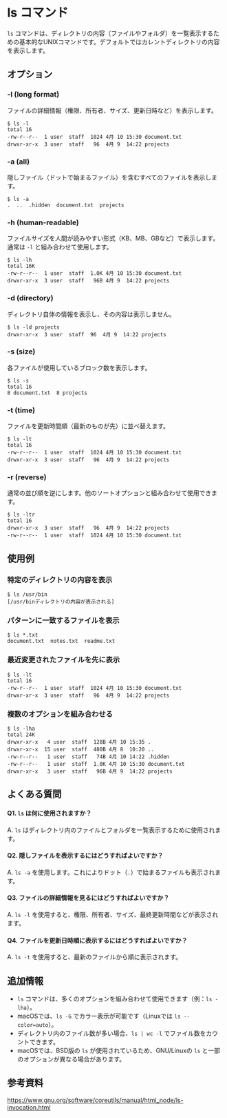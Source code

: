 # ls コマンド

`ls` コマンドは、ディレクトリの内容（ファイルやフォルダ）を一覧表示するための基本的なUNIXコマンドです。デフォルトではカレントディレクトリの内容を表示します。

## オプション

### **-l** (long format)
ファイルの詳細情報（権限、所有者、サイズ、更新日時など）を表示します。

```console
$ ls -l
total 16
-rw-r--r--  1 user  staff  1024 4月 10 15:30 document.txt
drwxr-xr-x  3 user  staff   96  4月 9  14:22 projects
```

### **-a** (all)
隠しファイル（ドットで始まるファイル）を含むすべてのファイルを表示します。

```console
$ ls -a
.  ..  .hidden  document.txt  projects
```

### **-h** (human-readable)
ファイルサイズを人間が読みやすい形式（KB、MB、GBなど）で表示します。通常は `-l` と組み合わせて使用します。

```console
$ ls -lh
total 16K
-rw-r--r--  1 user  staff  1.0K 4月 10 15:30 document.txt
drwxr-xr-x  3 user  staff   96B 4月 9  14:22 projects
```

### **-d** (directory)
ディレクトリ自体の情報を表示し、その内容は表示しません。

```console
$ ls -ld projects
drwxr-xr-x  3 user  staff  96  4月 9  14:22 projects
```

### **-s** (size)
各ファイルが使用しているブロック数を表示します。

```console
$ ls -s
total 16
8 document.txt  8 projects
```

### **-t** (time)
ファイルを更新時間順（最新のものが先）に並べ替えます。

```console
$ ls -lt
total 16
-rw-r--r--  1 user  staff  1024 4月 10 15:30 document.txt
drwxr-xr-x  3 user  staff   96  4月 9  14:22 projects
```

### **-r** (reverse)
通常の並び順を逆にします。他のソートオプションと組み合わせて使用できます。

```console
$ ls -ltr
total 16
drwxr-xr-x  3 user  staff   96  4月 9  14:22 projects
-rw-r--r--  1 user  staff  1024 4月 10 15:30 document.txt
```

## 使用例

### 特定のディレクトリの内容を表示

```console
$ ls /usr/bin
[/usr/binディレクトリの内容が表示される]
```

### パターンに一致するファイルを表示

```console
$ ls *.txt
document.txt  notes.txt  readme.txt
```

### 最近変更されたファイルを先に表示

```console
$ ls -lt
total 16
-rw-r--r--  1 user  staff  1024 4月 10 15:30 document.txt
drwxr-xr-x  3 user  staff   96  4月 9  14:22 projects
```

### 複数のオプションを組み合わせる

```console
$ ls -lha
total 24K
drwxr-xr-x   4 user  staff  128B 4月 10 15:35 .
drwxr-xr-x  15 user  staff  480B 4月 8  10:20 ..
-rw-r--r--   1 user  staff   74B 4月 10 14:22 .hidden
-rw-r--r--   1 user  staff  1.0K 4月 10 15:30 document.txt
drwxr-xr-x   3 user  staff   96B 4月 9  14:22 projects
```

## よくある質問

#### Q1. `ls` は何に使用されますか？
A. `ls` はディレクトリ内のファイルとフォルダを一覧表示するために使用されます。

#### Q2. 隠しファイルを表示するにはどうすればよいですか？
A. `ls -a` を使用します。これによりドット（`.`）で始まるファイルも表示されます。

#### Q3. ファイルの詳細情報を見るにはどうすればよいですか？
A. `ls -l` を使用すると、権限、所有者、サイズ、最終更新時間などが表示されます。

#### Q4. ファイルを更新日時順に表示するにはどうすればよいですか？
A. `ls -t` を使用すると、最新のファイルから順に表示されます。

## 追加情報

* `ls` コマンドは、多くのオプションを組み合わせて使用できます（例：`ls -lha`）。
* macOSでは、`ls -G` でカラー表示が可能です（Linuxでは `ls --color=auto`）。
* ディレクトリ内のファイル数が多い場合、`ls | wc -l` でファイル数をカウントできます。
* macOSでは、BSD版の `ls` が使用されているため、GNU/Linuxの `ls` と一部のオプションが異なる場合があります。

## 参考資料

https://www.gnu.org/software/coreutils/manual/html_node/ls-invocation.html